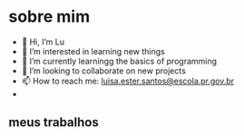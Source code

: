 # sobre mim
- 👋 Hi, I’m Lu
- 👀 I’m interested in learning new things
- 🌱 I’m currently learningg the basics of programming
- 💞️ I’m looking to collaborate on new projects
- 📫 How to reach me: luisa.ester.santos@escola.pr.gov.br
- 
## meus trabalhos
<!---
Luh-E/Luh-E is a ✨ special ✨ repository because its `README.md` (this file) appears on your GitHub profile.
You can click the Preview link to take a look at your changes.
--->
